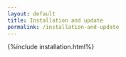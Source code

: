 ```yaml
---
layout: default
title: Installation and update
permalink: /installation-and-update
---
```


{%include installation.html%}
